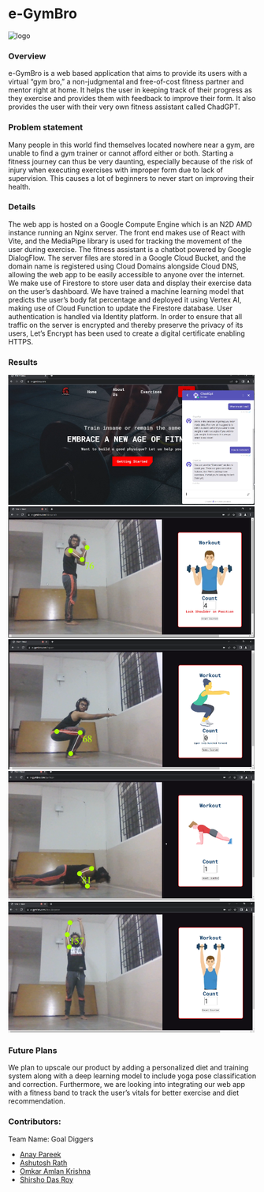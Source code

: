 # e-GymBro

<img src="https://res.cloudinary.com/dhnkuonev/image/upload/v1684901314/Draft6_bqcn2p.png" width="150" alt="logo">

### Overview

e-GymBro is a web based application that aims to provide its users with a virtual “gym bro,” a non-judgmental and free-of-cost fitness partner and mentor right at home. It helps the user in keeping track of their progress as they exercise and provides them with feedback to improve their form. It also provides the user with their very own fitness assistant called ChadGPT.

### Problem statement

Many people in this world find themselves located nowhere near a gym, are unable to find a gym trainer or cannot afford either or both. Starting a fitness journey can thus be very daunting, especially because of the risk of injury when executing exercises with improper form due to lack of supervision. This causes a lot of beginners to never start on improving their health.

### Details

The web app is hosted on a Google Compute Engine which is an N2D AMD instance running an Nginx server. The front end makes use of React with Vite, and the MediaPipe library is used for tracking the movement of the user during exercise. The fitness assistant is a chatbot powered by Google DialogFlow. The server files are stored in a Google Cloud Bucket, and the domain name is registered using Cloud Domains alongside Cloud DNS, allowing the web app to be easily accessible to anyone over the internet. We make use of Firestore to store user data and display their exercise data on the user’s dashboard. We have trained a machine learning model that predicts the user’s body fat percentage and deployed it using Vertex AI, making use of Cloud Function to update the Firestore database. User authentication is handled via Identity platform. In order to ensure that all traffic on the server is encrypted and thereby preserve the privacy of its users, Let’s Encrypt has been used to create a digital certificate enabling HTTPS.

### Results

<img src="results/SS1.png" width="500" alt="chadgpt">
<img src="results/SS2.png" width="500" alt="bicel curls">
<img src="results/SS3.png" width="500" alt="squats">
<img src="results/SS4.png" width="500" alt="pushups">
<img src="results/SS5.png" width="500" alt="shoulder press">

### Future Plans

We plan to upscale our product by adding a personalized diet and training system along with a deep learning model to include yoga pose classification and correction. Furthermore, we are looking into integrating our web app with a fitness band to track the user’s vitals for better exercise and diet recommendation.

### Contributors:

Team Name: Goal Diggers

- [Anay Pareek](https://github.com/anay-p)
- [Ashutosh Rath](https://github.com/Lucif3r-in)
- [Omkar Amlan Krishna](https://github.com/OmkarAmlan)
- [Shirsho Das Roy](https://github.com/shirsho-roy)
